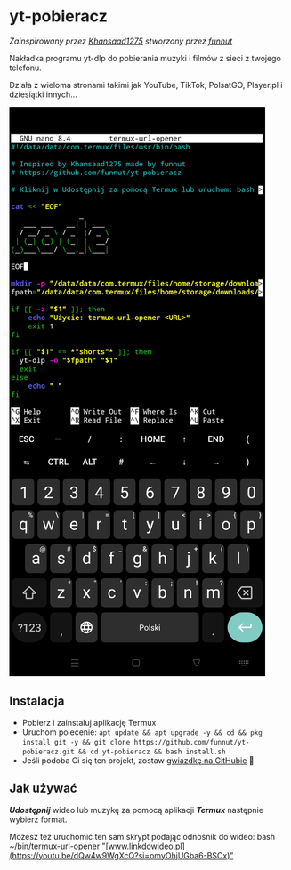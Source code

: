 # yt-pobieracz

*Zainspirowany przez [Khansaad1275](https://github.com/Khansaad1275) stworzony przez [funnut](https://github.com/funnut)*

Nakładka programu yt-dlp do pobierania muzyki i filmów z sieci z twojego telefonu.

Działa z wieloma stronami takimi jak YouTube, TikTok, PolsatGO, Player.pl i dziesiątki innych...

![Zrzut ekranu](screenshot.jpg)

## Instalacja

+ Pobierz i zainstaluj aplikację Termux 
+ Uruchom polecenie:
`apt update && apt upgrade -y && cd && pkg install git -y && git clone https://github.com/funnut/yt-pobieracz.git && cd yt-pobieracz && bash install.sh`
+ Jeśli podoba Ci się ten projekt, zostaw [gwiazdkę na GitHubie](https://github.com/funnut/yt-pobieracz) 🍻

## Jak używać

***Udostępnij*** wideo lub muzykę za pomocą aplikacji ***Termux*** następnie wybierz format. 

Możesz też uruchomić ten sam skrypt podając odnośnik do wideo: bash ~/bin/termux-url-opener "[www.linkdowideo.pl](https://youtu.be/dQw4w9WgXcQ?si=omyOhjUGba6-BSCx)”
 
